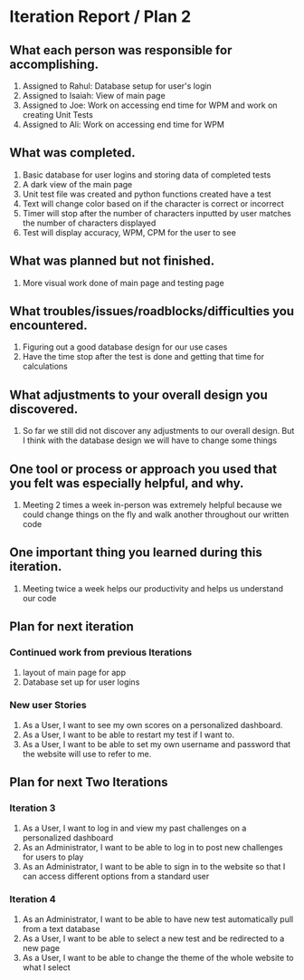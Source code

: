 # Iteration Report / Plan 2

## What each person was responsible for accomplishing.
1. Assigned to Rahul: Database setup for user's login 
2. Assigned to Isaiah: View of main page
3. Assigned to Joe: Work on accessing end time for WPM and work on creating Unit Tests
4. Assigned to Ali: Work on accessing end time for WPM

## What was completed.
1. Basic database for user logins and storing data of completed tests
2. A dark view of the main page
3. Unit test file was created and python functions created have a test
4. Text will change color based on if the character is correct or incorrect
5. Timer will stop after the number of characters inputted by user matches the number of characters displayed
6. Test will display accuracy, WPM, CPM for the user to see

## What was planned but not finished.
1. More visual work done of main page and testing page

## What troubles/issues/roadblocks/difficulties you encountered.
1. Figuring out a good database design for our use cases
2. Have the time stop after the test is done and getting that time for calculations

## What adjustments to your overall design you discovered.
1. So far we still did not discover any adjustments to our overall design.  But I think with the database design we will have to change some things

## One tool or process or approach you used that you felt was especially helpful, and why.
1. Meeting 2 times a week in-person was extremely helpful because we could change things on the fly and walk another throughout our written code

## One important thing you learned during this iteration.
1. Meeting twice a week helps our productivity and helps us understand our code

## Plan for next iteration

### Continued work from previous Iterations
1. layout of main page for app 
2. Database set up for user logins

### New user Stories
1. As a User, I want to see my own scores on a personalized dashboard.
2. As a User, I want to be able to restart my test if I want to.
3. As a User, I want to be able to set my own username and password that the website will use to refer to me.

## Plan for next Two Iterations

### Iteration 3
1. As a User, I want to log in and view my past challenges on a personalized dashboard
2. As an Administrator, I want to be able to log in to post new challenges for users to play
3. As an Administrator, I want to be able to sign in to the website so that I can access different options from a standard user

### Iteration 4
1. As an Administrator, I want to be able to have new test automatically pull from a text database
2. As a User, I want to be able to select a new test and be redirected to a new page
3. As a User, I want to be able to change the theme of the whole website to what I select